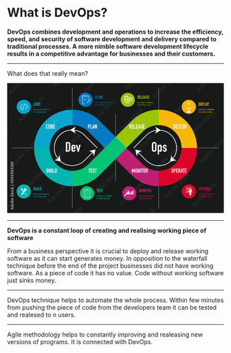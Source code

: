 # What is DevOps?

**DevOps combines development and operations to increase the efficiency, speed, and security of software development and delivery compared to traditional processes. A more nimble software development lifecycle results in a competitive advantage for businesses and their customers.**

---

What does that really mean?

![devops](devops.jpg)

---

**DevOps is a constant loop of creating and realising working piece of software**

From a business perspective it is crucial to deploy and release working software as it can start generates money. In opposition to the waterfall technique before the end of the project businesses did not have working software. As a piece of code it has no value. Code without working software just sinks money.

--- 

DevOps technique helps to automate the whole process. Within few minutes from pushing the piece of code from the developers team it can be tested and realesed to n users. 

---

Agile methodology helps to constantly improving and realeasing new versions of programs. It is connected with DevOps.